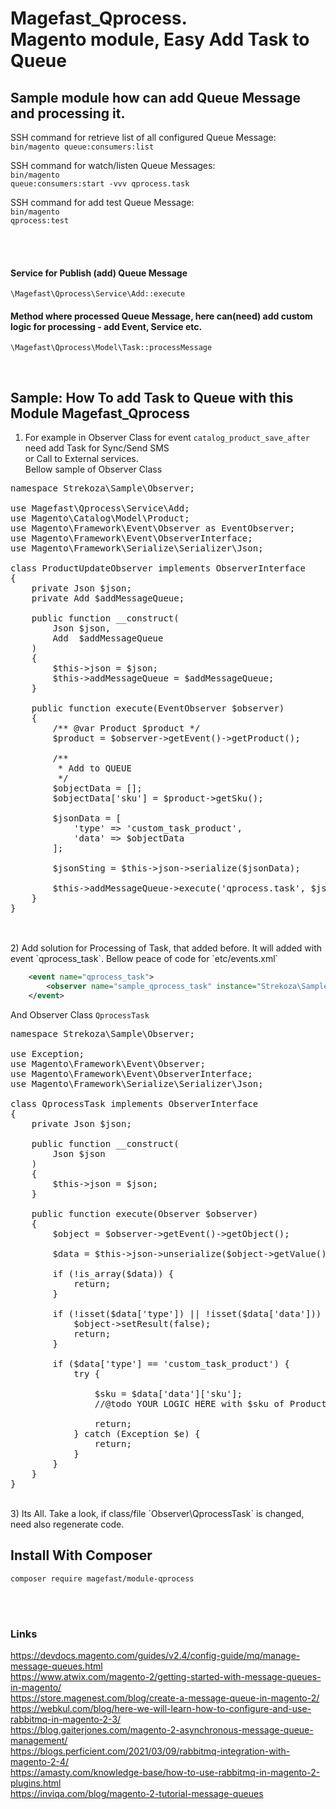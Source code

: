 # Magefast_Qprocess. <br>Magento module, Easy Add Task to Queue

## Sample module how can add Queue Message and processing it.


SSH command for retrieve list of all configured Queue Message:
<br>
<code>bin/magento queue:consumers:list</code>

SSH command for watch/listen Queue Messages:
<br>
<code>bin/magento queue:consumers:start -vvv qprocess.task</code>

SSH command for add test Queue Message:
<br>
<code>bin/magento qprocess:test</code>

<br>
<br>

#### Service for Publish (add) Queue Message 
`\Magefast\Qprocess\Service\Add::execute`


#### Method where processed Queue Message, here can(need) add custom logic for processing - add Event, Service etc.
`\Magefast\Qprocess\Model\Task::processMessage`


<br>

## Sample: How To add Task to Queue with this Module Magefast_Qprocess

1) For example in Observer Class for event `catalog_product_save_after` need add Task for Sync/Send SMS <br>or Call to External services. 
   <br>Bellow sample of Observer Class

<pre>
namespace Strekoza\Sample\Observer;

use Magefast\Qprocess\Service\Add;
use Magento\Catalog\Model\Product;
use Magento\Framework\Event\Observer as EventObserver;
use Magento\Framework\Event\ObserverInterface;
use Magento\Framework\Serialize\Serializer\Json;

class ProductUpdateObserver implements ObserverInterface
{
    private Json $json;
    private Add $addMessageQueue;

    public function __construct(
        Json $json,
        Add  $addMessageQueue
    )
    {
        $this->json = $json;
        $this->addMessageQueue = $addMessageQueue;
    }

    public function execute(EventObserver $observer)
    {
        /** @var Product $product */
        $product = $observer->getEvent()->getProduct();

        /**
         * Add to QUEUE
         */
        $objectData = [];
        $objectData['sku'] = $product->getSku();

        $jsonData = [
            'type' => 'custom_task_product',
            'data' => $objectData
        ];

        $jsonSting = $this->json->serialize($jsonData);

        $this->addMessageQueue->execute('qprocess.task', $jsonSting);
    }
}

</pre>
<br>
2) Add solution for Processing of Task, that added before.
   It will added with event `qprocess_task`.
   Bellow peace of code for `etc/events.xml`

```xml
    <event name="qprocess_task">
        <observer name="sample_qprocess_task" instance="Strekoza\Sample\Observer\QprocessTask"/>
    </event>
```

   And Observer Class `QprocessTask`
   <pre>
namespace Strekoza\Sample\Observer;

use Exception;
use Magento\Framework\Event\Observer;
use Magento\Framework\Event\ObserverInterface;
use Magento\Framework\Serialize\Serializer\Json;

class QprocessTask implements ObserverInterface
{
    private Json $json;

    public function __construct(
        Json $json
    )
    {
        $this->json = $json;
    }

    public function execute(Observer $observer)
    {
        $object = $observer->getEvent()->getObject();

        $data = $this->json->unserialize($object->getValue());

        if (!is_array($data)) {
            return;
        }

        if (!isset($data['type']) || !isset($data['data'])) {
            $object->setResult(false);
            return;
        }

        if ($data['type'] == 'custom_task_product') {
            try {

                $sku = $data['data']['sku'];
                //@todo YOUR LOGIC HERE with $sku of Product

                return;
            } catch (Exception $e) {
                return;
            }
        }
    }
}
</pre>
<br>
3) Its All. Take a look, if class/file `Observer\QprocessTask` is changed, need also regenerate code.



## Install With Composer

`composer require magefast/module-qprocess`

<br><br>
### Links
https://devdocs.magento.com/guides/v2.4/config-guide/mq/manage-message-queues.html
<br>
https://www.atwix.com/magento-2/getting-started-with-message-queues-in-magento/
<br>
https://store.magenest.com/blog/create-a-message-queue-in-magento-2/
<br>
https://webkul.com/blog/here-we-will-learn-how-to-configure-and-use-rabbitmq-in-magento-2-3/
<br>
https://blog.gaiterjones.com/magento-2-asynchronous-message-queue-management/
<br>
https://blogs.perficient.com/2021/03/09/rabbitmq-integration-with-magento-2-4/
<br>
https://amasty.com/knowledge-base/how-to-use-rabbitmq-in-magento-2-plugins.html
<br>
https://inviqa.com/blog/magento-2-tutorial-message-queues
